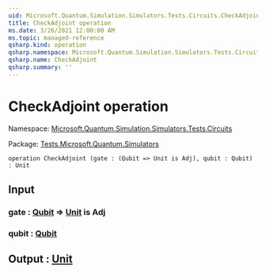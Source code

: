 ```yaml
---
uid: Microsoft.Quantum.Simulation.Simulators.Tests.Circuits.CheckAdjoint
title: CheckAdjoint operation
ms.date: 3/26/2021 12:00:00 AM
ms.topic: managed-reference
qsharp.kind: operation
qsharp.namespace: Microsoft.Quantum.Simulation.Simulators.Tests.Circuits
qsharp.name: CheckAdjoint
qsharp.summary: ''
---
```


# CheckAdjoint operation

Namespace: [Microsoft.Quantum.Simulation.Simulators.Tests.Circuits](xref:Microsoft.Quantum.Simulation.Simulators.Tests.Circuits)

Package: [Tests.Microsoft.Quantum.Simulators](https://nuget.org/packages/Tests.Microsoft.Quantum.Simulators)




```qsharp
operation CheckAdjoint (gate : (Qubit => Unit is Adj), qubit : Qubit) : Unit
```


## Input

### gate : [Qubit](xref:microsoft.quantum.lang-ref.qubit) => [Unit](xref:microsoft.quantum.lang-ref.unit)  is Adj




### qubit : [Qubit](xref:microsoft.quantum.lang-ref.qubit)





## Output : [Unit](xref:microsoft.quantum.lang-ref.unit)

